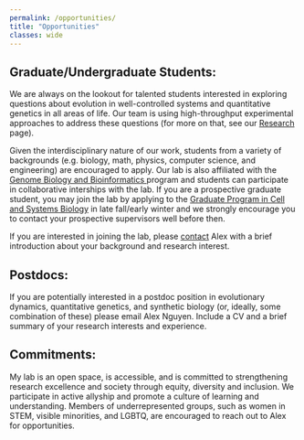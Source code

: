 ```yaml
---
permalink: /opportunities/
title: "Opportunities"
classes: wide
---
```


<h2>Graduate/Undergraduate Students:</h2>
<p>
We are always on the lookout for talented students interested in exploring questions about evolution in well-controlled systems and quantitative genetics in all areas of life. Our team is using high-throughput experimental approaches to address these questions (for more on that, see our <a href="../research/">Research</a> page). 
</p><p>
Given the interdisciplinary nature of our work, students from a variety of backgrounds (e.g. biology, math, physics, computer science, and engineering) are encouraged to apply. 
Our lab is also affiliated with the <a href="http://gbb.csb.utoronto.ca/" target="_blank">Genome Biology and Bioinformatics <i class="fas fa-external-link-alt"></i></a> program and students can participate in collaborative interships with the lab. If you are a prospective graduate student, you may join the lab by applying to the <a href="https://csb.utoronto.ca/graduate-studies/prospective-students/" target="_blank">Graduate Program in Cell and Systems Biology<i class="fas fa-external-link-alt"></i></a> in late fall/early winter and we strongly encourage you to contact your prospective supervisors well before then. 
</p><p>
  If you are interested in joining the lab, please <a href='../contact/'>contact</a> Alex with a brief introduction about your background and research interest.
</p>
<h2>Postdocs:</h2>
<p>
If you are potentially interested in a postdoc position in evolutionary dynamics, quantitative genetics, and synthetic biology (or, ideally, some combination of these) please email Alex Nguyen. Include a CV and a brief summary of your research interests and experience.
</p>
<h2>Commitments:</h2>
<p>
My lab is an open space, is accessible, and is committed to strengthening research excellence and society through equity, diversity and inclusion. We participate in active allyship and promote a culture of learning and understanding. Members of underrepresented groups, such as women in STEM, visible minorities, and LGBTQ, are encouraged to reach out to Alex for opportunities.
</p>
